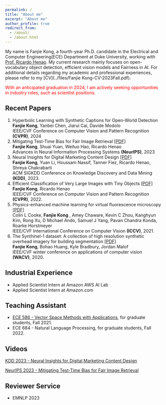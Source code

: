 ```yaml
---
permalink: /
title: "About me"
excerpt: "About me"
author_profile: true
redirect_from: 
  - /about/
  - /about.html
---
```


My name is Fanjie Kong, a fourth-year Ph.D. candidate in the Electrical and Computer Engineering(ECE) Department at Duke University, working with [Prof. Ricardo Henao](https://rhenaog.github.io/). My current research mainly focuses on open-vocabulary object detection, efficient vision models and Fairness in AI. For additional details regarding my academic and professional experiences, please refer to my [CV](../files/Fanjie Kong-CV-2023Fall.pdf).

<span style="color:red">With an anticipated graduation in 2024, I am actively seeking opportunities in industry roles, such as scientist positions.</span>

## Recent Papers
1. Hyperbolic Learning with Synthetic Captions for Open-World Detection <br /> **Fanjie Kong**, Yanbei Chen, Jiarui Cai, Davide Modolo <br /> IEEE/CVF Conference on Computer Vision and Pattern Recognition **(CVPR)**, 2024
2. Mitigating Test-Time Bias for Fair Image Retrieval [[PDF]](https://arxiv.org/pdf/2305.19329.pdf)  <br /> **Fanjie Kong**, Shuai Yuan, Weituo Hao, Ricardo Henao  <br /> Advances in Neural Information Processing Systems **(NeurIPS)**, 2023
3. Neural Insights for Digital Marketing Content Design [[PDF]](https://arxiv.org/pdf/2302.01416.pdf)  <br /> **Fanjie Kong**, Yuan Li, Houssam Nassif, Tanner Fiez, Ricardo Henao, Shreya Chakrabarti <br /> ACM SIGKDD Conference on Knowledge Discovery and Data Mining **(KDD)**, 2023.
4. Efficient Classification of Very Large Images with Tiny Objects [[PDF]](https://openaccess.thecvf.com/content/CVPR2022/papers/Kong_Efficient_Classification_of_Very_Large_Images_With_Tiny_Objects_CVPR_2022_paper.pdf)  <br /> **Fanjie Kong**, Ricardo Henao
 <br /> IEEE/CVF Conference on Computer Vision and Pattern Recognition **(CVPR)**, 2022.
5. Physics-enhanced machine learning for virtual fluorescence microscopy [[PDF]](https://openaccess.thecvf.com/content/ICCV2021/papers/Cooke_Physics-Enhanced_Machine_Learning_for_Virtual_Fluorescence_Microscopy_ICCV_2021_paper.pdf)  <br /> Colin L Cooke, **Fanjie Kong** , Amey Chaware, Kevin C Zhou, Kanghyun Kim, Rong Xu, D Michael Ando, Samuel J Yang, Pavan Chandra Konda, Roarke Horstmeyer
 <br /> IEEE/CVF International Conference on Computer Vision **(ICCV)**, 2021.
6. The Synthinel-1 dataset: A collection of high resolution synthetic overhead imagery for building segmentation [[PDF]](https://openaccess.thecvf.com/content_WACV_2020/papers/Kong_The_Synthinel-1_dataset_a_collection_of_high_resolution_synthetic_overhead_WACV_2020_paper.pdf)  <br /> **Fanjie Kong**, Bohao Huang, Kyle Bradbury, Jordan Malof
 <br /> IEEE/CVF winter conference on applications of computer vision **(WACV)**, 2020.

## Industrial Experience

- Applied Scientist Intern at Amazon AWS AI Lab
- Applied Scientist Intern at Amazon.com 

## Teaching Assistant

- [ECE 586 - Vector Space Methods with Applications](http://pfister.ee.duke.edu/courses/ece586/), for graduate students, Fall 2021.
- ECE 684 - Natural Language Processing, for graduate students, Fall 2022.

## Videos

[KDD 2023 - Neural Insights for Digital Marketing Content Design
](https://www.youtube.com/watch?v=c56n878Q6Y8&t=18s)

[NeurIPS 2023 - Mitigating Test-Time Bias for Fair Image Retrieval
](https://nips.cc/virtual/2023/poster/71886)

## Reviewer Service
- EMNLP 2023







